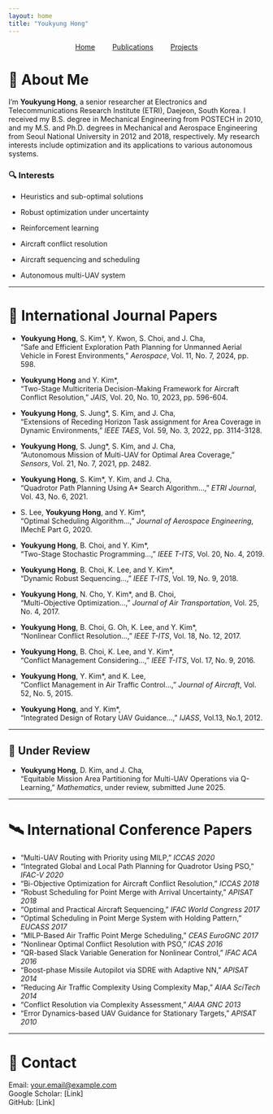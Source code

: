 ```yaml
---
layout: home
title: "Youkyung Hong"
---
```


<nav style="text-align:center; margin-bottom: 2em;">
  <a href="/" style="margin: 0 15px;">Home</a>
  <a href="/cv/" style="margin: 0 15px;">Publications</a>
  <a href="/projects/" style="margin: 0 15px;">Projects</a> 
</nav>

# 👋 About Me

I’m **Youkyung Hong**, a senior researcher at Electronics and Telecommunications Research Institute (ETRI), Daejeon, South Korea. I received my B.S. degree in Mechanical Engineering from POSTECH in 2010, and my M.S. and Ph.D. degrees in Mechanical and Aerospace Engineering from Seoul National University in 2012 and 2018, respectively. My research interests include optimization and its applications to various autonomous systems.

### 🔍 Interests
- Heuristics and sub-optimal solutions

- Robust optimization under uncertainty

- Reinforcement learning

- Aircraft conflict resolution

- Aircraft sequencing and scheduling

- Autonomous multi-UAV system
 
---

# 📄 International Journal Papers

- **Youkyung Hong**, S. Kim\*, Y. Kwon, S. Choi, and J. Cha,  
  “Safe and Efficient Exploration Path Planning for Unmanned Aerial Vehicle in Forest Environments,” *Aerospace*, Vol. 11, No. 7, 2024, pp. 598.
  
- **Youkyung Hong** and Y. Kim\*,  
  “Two-Stage Multicriteria Decision-Making Framework for Aircraft Conflict Resolution,” *JAIS*, Vol. 20, No. 10, 2023, pp. 596-604.

- **Youkyung Hong**, S. Jung\*, S. Kim, and J. Cha,  
  “Extensions of Receding Horizon Task assignment for Area Coverage in Dynamic Environments,” *IEEE TAES*, Vol. 59, No. 3, 2022, pp. 3114-3128.
  
- **Youkyung Hong**, S. Jung\*, S. Kim, and J. Cha,  
  “Autonomous Mission of Multi-UAV for Optimal Area Coverage,” *Sensors*, Vol. 21, No. 7, 2021, pp. 2482.

- **Youkyung Hong**, S. Kim\*, Y. Kim, and J. Cha,  
  “Quadrotor Path Planning Using A\* Search Algorithm...,” *ETRI Journal*, Vol. 43, No. 6, 2021.

- S. Lee, **Youkyung Hong**, and Y. Kim\*,  
  “Optimal Scheduling Algorithm...,” *Journal of Aerospace Engineering*, IMechE Part G, 2020.

- **Youkyung Hong**, B. Choi, and Y. Kim\*,  
  “Two-Stage Stochastic Programming...,” *IEEE T-ITS*, Vol. 20, No. 4, 2019.

- **Youkyung Hong**, B. Choi, K. Lee, and Y. Kim\*,  
  “Dynamic Robust Sequencing...,” *IEEE T-ITS*, Vol. 19, No. 9, 2018.

- **Youkyung Hong**, N. Cho, Y. Kim\*, and B. Choi,  
  “Multi-Objective Optimization...,” *Journal of Air Transportation*, Vol. 25, No. 4, 2017.

- **Youkyung Hong**, B. Choi, G. Oh, K. Lee, and Y. Kim\*,  
  “Nonlinear Conflict Resolution...,” *IEEE T-ITS*, Vol. 18, No. 12, 2017.

- **Youkyung Hong**, B. Choi, K. Lee, and Y. Kim\*,  
  “Conflict Management Considering...,” *IEEE T-ITS*, Vol. 17, No. 9, 2016.

- **Youkyung Hong**, Y. Kim\*, and K. Lee,  
  “Conflict Management in Air Traffic Control...,” *Journal of Aircraft*, Vol. 52, No. 5, 2015.

- **Youkyung Hong**, and Y. Kim\*,  
  “Integrated Design of Rotary UAV Guidance...,” *IJASS*, Vol.13, No.1, 2012.

---

## 🔄 Under Review

- **Youkyung Hong**, D. Kim, and J. Cha,  
  “Equitable Mission Area Partitioning for Multi-UAV Operations via Q-Learning,” *Mathematics*, under review, submitted June 2025.

---

# 🛰️ International Conference Papers

- “Multi-UAV Routing with Priority using MILP,” *ICCAS 2020*
- “Integrated Global and Local Path Planning for Quadrotor Using PSO,” *IFAC-V 2020*
- “Bi-Objective Optimization for Aircraft Conflict Resolution,” *ICCAS 2018*
- “Robust Scheduling for Point Merge with Arrival Uncertainty,” *APISAT 2018*
- “Optimal and Practical Aircraft Sequencing,” *IFAC World Congress 2017*
- “Optimal Scheduling in Point Merge System with Holding Pattern,” *EUCASS 2017*
- “MILP-Based Air Traffic Point Merge Scheduling,” *CEAS EuroGNC 2017*
- “Nonlinear Optimal Conflict Resolution with PSO,” *ICAS 2016*
- “QR-based Slack Variable Generation for Nonlinear Control,” *IFAC ACA 2016*
- “Boost-phase Missile Autopilot via SDRE with Adaptive NN,” *APISAT 2014*
- “Reducing Air Traffic Complexity Using Complexity Map,” *AIAA SciTech 2014*
- “Conflict Resolution via Complexity Assessment,” *AIAA GNC 2013*
- “Error Dynamics-based UAV Guidance for Stationary Targets,” *APISAT 2010*

---

# 📎 Contact

Email: your.email@example.com  
Google Scholar: [Link]  
GitHub: [Link]

